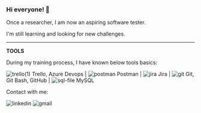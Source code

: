 
### Hi everyone! 👋  
Once a researcher, I am now an aspiring software tester.                                                                                                    
                                                         
I'm still learning and looking for new challenges.

---------------------------------------------------------------------------

**TOOLS**

During my training process, I have known below tools basics:


![trello(1)](https://github.com/agnieszka19882/agnieszka19882/assets/132834736/c4d08f86-b080-4a85-a586-b86cb41820c7)    Trello, Azure Devops  |    ![postman](https://github.com/agnieszka19882/agnieszka19882/assets/132834736/6b4d1dd0-2689-499e-8ce7-df95627716ba)
  Postman  |    ![jira](https://github.com/agnieszka19882/agnieszka19882/assets/132834736/bc1f6fb4-fef0-4b75-b02a-42fc00c4c41f)
 Jira    |    ![git](https://github.com/agnieszka19882/agnieszka19882/assets/132834736/31e79c73-e18b-4c09-a90d-34fa58b14e74)    Git, Git Bash, GitHub    |    ![sql-file](https://github.com/agnieszka19882/agnieszka19882/assets/132834736/4b6a479f-7db5-4504-8455-eb699a0ee110)    MySQL


Contact with me:

![[linkedin](https://www.linkedin.com/in/agnieszka-ilinska-b732581b8)](https://github.com/agnieszka19882/agnieszka19882/assets/132834736/25e93c0e-5641-44d0-be5f-9f947c6a2919)     ![gmail](https://github.com/agnieszka19882/agnieszka19882/assets/132834736/855e3f9f-e9f3-491d-8aeb-0dc0536ac8e4)


<!--
**agnieszka19882/agnieszka19882** is a ✨ _special_ ✨ repository because its `README.md` (this file) appears on your GitHub profile.

Here are some ideas to get you started:

- 🔭 I’m currently working on ...
- 🌱 I’m currently learning ...
- 👯 I’m looking to collaborate on ...
- 🤔 I’m looking for help with ...
- 💬 Ask me about ...
- 📫 How to reach me: ...
- 😄 Pronouns: ...
- ⚡ Fun fact: ...
-->
